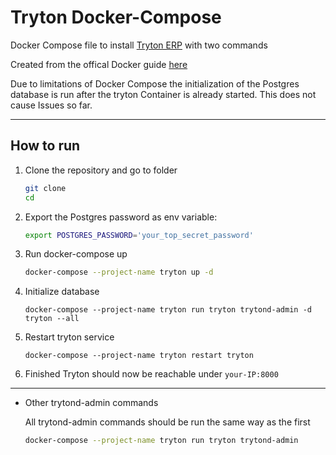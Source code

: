 # Tryton Docker-Compose

Docker Compose file to install [Tryton ERP](https://hub.docker.com/r/tryton/tryton) with two commands

Created from the offical Docker guide [here](https://discuss.tryton.org/t/how-to-run-tryton-using-docker/3200)

Due to limitations of Docker Compose the initialization of the Postgres database is run after the tryton Container is already started. This does not cause Issues so far.

---

## How to run
1. Clone the repository and go to folder
   ```bash
   git clone
   cd  
   ```
2. Export the Postgres password as env variable:
   ```bash
   export POSTGRES_PASSWORD='your_top_secret_password'
   ```

3. Run docker-compose up
   ```bash
   docker-compose --project-name tryton up -d
   ```

4. Initialize database   
   ```
   docker-compose --project-name tryton run tryton trytond-admin -d tryton --all
   ```

5. Restart tryton service

   ```
   docker-compose --project-name tryton restart tryton
   ```

6. Finished
   Tryton should now be reachable under `your-IP:8000`
 
 ---

* Other trytond-admin commands  
  
   All trytond-admin commands should be run the same way as the first
   ```bash
   docker-compose --project-name tryton run tryton trytond-admin